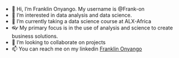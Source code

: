 - 👋 Hi, I’m Franklin Onyango. My username is @Frank-on
- 👀 I’m interested in data analysis and data science.
- 🌱 I’m currently taking a data science course at ALX-Africa
- 👓 My primary focus is in the use of analysis and science to create business solutions. 
- 💞️ I’m looking to collaborate on projects
- 📫 You can reach me on my linkedin [Franklin Onyango](https://www.linkedin.com/in/franklin_onyango)
